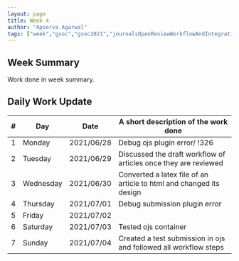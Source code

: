 ```yaml
---
layout: page
title: Week 4
author: "Apoorva Agarwal"
tags: ["week","gsoc","gsoc2021","journalsOpenReviewWorkflowAndIntegration","week#4","eval#1"]
---
```


## Week Summary

 
Work done in week summary.

## Daily Work Update

|\#|Day|Date|A short description of the work done|  
|---	|---	|---	|---	|  
|1   	| Monday 	|   2021/06/28	| Debug ojs plugin error/ !326 |  
|2   	| Tuesday  	|   2021/06/29	| Discussed the draft workflow of articles once they are reviewed |  
|3   	| Wednesday |   2021/06/30 	|  Converted a latex file of an article to html and changed its design |  
|4   	| Thursday  |   2021/07/01	|  Debug submission plugin error |  
|5   	| Friday  	|   2021/07/02	|  |  
|6   	| Saturday  |   2021/07/03	| Tested ojs container	|  
|7   	| Sunday  	|   2021/07/04	| Created a test submission in ojs and followed all workflow steps |  

